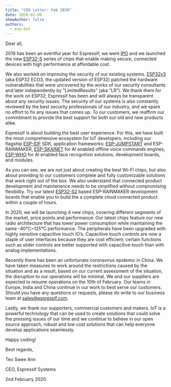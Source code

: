 ```yaml
---
title: "CEO Letter: Feb 2020"
date: 2020-02-08
showAuthor: false
authors: 
  - esp-bot
---
```

Dear all,

2019 has been an eventful year for Espressif; we went [IPO](https://www.espressif.com/en/news/Espressif_IPO) and we launched the new [ESP32-S](https://www.espressif.com/en/products/hardware/socs) series of chips that enable making secure, connected devices with high performance at affordable cost.

We also worked on improving the security of our existing systems. [ESP32v3](https://www.espressif.com/en/news/ESP32_FIA_Analysis) (aka ESP32 ECO3, the updated version of ESP32) patched the hardware vulnerabilities that were uncovered by the works of our security consultants and later independently by “LimitedResults” (aka “LR”). We thank them for the work on ESP32; Espressif has been and will always be transparent about any security issues. The security of our systems is also constantly reviewed by the best security professionals of our industry, and we spare no effort to fix any issues that comes up. To our customers, we reaffirm our commitment to provide the best support for both our old and new products alike.

Espressif is about building the best user experience. For this, we have built the most comprehensive ecosystem for IoT developers, including our flagship [ESP-IDF](https://docs.espressif.com/projects/esp-idf/en/latest/index.html) SDK, application frameworks: [ESP-JUMPSTART](https://docs.espressif.com/projects/esp-jumpstart/en/latest/introduction.html) and ESP-RAINMAKER, [ESP-SKAINET](https://www.espressif.com/en/products/software/esp-skainet/overview) for AI enabled offline voice commands engines, [ESP-WHO](https://github.com/espressif/esp-who) for AI enabled face recognition solutions, development boards, and modules.

As you can see, we are not just about creating the best Wi-Fi chips, but also about providing to our customers complete and fully customizable solutions that work right out of the box. We also understand that connected product development and maintenance needs to be simplified without compromising flexibility. Try our latest [ESP32-S2](https://www.espressif.com/sites/default/files/documentation/esp32-s2_datasheet_en.pdf) based ESP-RAINMAKER development boards that enable you to build the a complete cloud connected product within a couple of hours.

In 2020, we will be launching 4 new chips, covering different segments of the market, price points and performance. Our latest chips feature our new radio architecture that has lower power consumption while maintaining the same -40°C~125°C performance. The peripherals have been upgraded with highly sensitive capacitive touch IO’s. Capacitive touch controls are now a staple of user interfaces because they are cost efficient; certain functions such as slider controls are better supported with capacitive touch than with analog implementations.

Recently there has been an unfortunate coronavirus epidemic in China. We have taken measures to work around the restrictions caused by the situation and as a result, based on our current assessment of the situation, the disruption to our operations will be minimal. We and our suppliers are expected to resume operations on the 10th of February. Our teams in Europe, India and China continue in our work to best serve our customers. Should you have any questions or requests, please do write to our business team at [sales@espressif.com](mailto:sales@espressif.com).

Lastly, we thank our supporters, commercial customers and makers. IoT is a powerful technology that can be used to create solutions that could solve the pressing issues of our time and we continue to believe in our open source approach, robust and low cost solutions that can help everyone develop applications seamlessly.

Happy coding!

Best regards,

Teo Swee Ann

CEO, Espressif Systems

2nd February 2020
